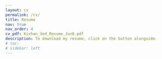 ```yaml
---
layout: cv
permalink: /cv/
title: Resume
nav: true
nav_order: 4
cv_pdf: Kishan_Ved_Resume_Jun8.pdf
description: To download my resume, click on the button alongside.
# toc:
# sidebar: left
---
```

